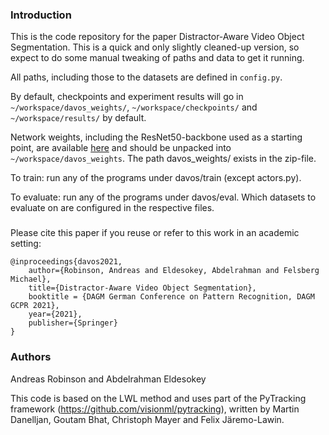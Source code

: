 ### Introduction

This is the code repository for the paper Distractor-Aware Video Object Segmentation.
This is a quick and only slightly cleaned-up version, so expect to do some manual
tweaking of paths and data to get it running.   

All paths, including those to the datasets are defined in `config.py`.

By default, checkpoints and experiment results will go in
`~/workspace/davos_weights/`, `~/workspace/checkpoints/` and `~/workspace/results/`
by default.

Network weights, including the ResNet50-backbone used as a starting point,
are available [here](https://liuonline-my.sharepoint.com/:f:/g/personal/andro44_liu_se/Eih6HFplqupBlpljmWMWZeYBieSZwHZakgwGiieKF2A1YA?e=Gdjcxe)
and should be unpacked into `~/workspace/davos_weights`. The path davos_weights/ exists in the zip-file.

To train: run any of the programs under davos/train (except actors.py).

To evaluate: run any of the programs under davos/eval. Which datasets to evaluate on are configured in the respective files. 

###

Please cite this paper if you reuse or refer to this work in an academic setting:
```
@inproceedings{davos2021,
    author={Robinson, Andreas and Eldesokey, Abdelrahman and Felsberg Michael},
    title={Distractor-Aware Video Object Segmentation},
    booktitle = {DAGM German Conference on Pattern Recognition, DAGM GCPR 2021},
    year={2021},
    publisher={Springer}
}
```

### Authors

Andreas Robinson and Abdelrahman Eldesokey

This code is based on the LWL method and uses part of the PyTracking framework (https://github.com/visionml/pytracking),
written by Martin Danelljan, Goutam Bhat, Christoph Mayer and Felix Järemo-Lawin.



